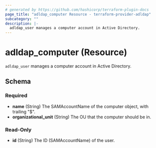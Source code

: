 ```yaml
---
# generated by https://github.com/hashicorp/terraform-plugin-docs
page_title: "adldap_computer Resource - terraform-provider-adldap"
subcategory: ""
description: |-
  adldap_user manages a computer account in Active Directory.
---
```


# adldap_computer (Resource)

`adldap_user` manages a computer account in Active Directory.



<!-- schema generated by tfplugindocs -->
## Schema

### Required

- **name** (String) The SAMAccountName of the computer object, with trailing "$".
- **organizational_unit** (String) The OU that the computer should be in.

### Read-Only

- **id** (String) The ID (SAMAccountName) of the user.


